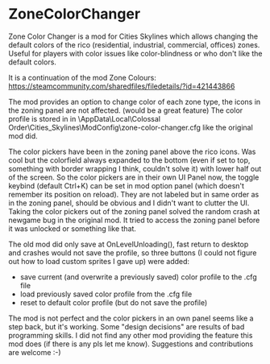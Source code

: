 # ZoneColorChanger
Zone Color Changer is a mod for Cities Skylines which allows changing the default colors of the rico (residential, industrial, commercial, offices) zones. Useful for players with color issues like color-blindness or who don't like the default colors. 

It is a continuation of the mod Zone Colours: https://steamcommunity.com/sharedfiles/filedetails/?id=421443866

The mod provides an option to change color of each zone type, the icons in the zoning panel are not affected. (would be a great feature) The color profile is stored in in \AppData\Local\Colossal Order\Cities_Skylines\ModConfig\zone-color-changer.cfg like the original mod did. 

The color pickers have been in the zoning panel above the rico icons. Was cool but the colorfield always expanded to the bottom (even if set to top, something with border wrapping I think, couldn't solve it) with lower half out of the screen. So the color pickers are in their own UI Panel now, the toggle keybind (default Ctrl+K) can be set in mod option panel (which doesn't remember its position on reload). They are not labeled but in same order as in the zoning panel, should be obvious and I didn't want to clutter the UI. Taking the color pickers out of the zoning panel solved the random crash at newgame bug in the original mod. It tried to access the zoning panel before it was unlocked or something like that. 

The old mod did only save at OnLevelUnloading(), fast return to desktop and crashes would not save the profile, so three buttons (I could not figure out how to load custom sprites I gave up) were added:

* save current (and overwrite a previously saved) color profile to the .cfg file
* load previously saved color profile from the .cfg file
* reset to default color profile (but do not save the profile)

The mod is not perfect and the color pickers in an own panel seems like a step back, but it's working. Some "design decisions" are results of bad programming skills. I did not find any other mod providing the feature this mod does (if there is any pls let me know). 
Suggestions and contributions are welcome :-)
